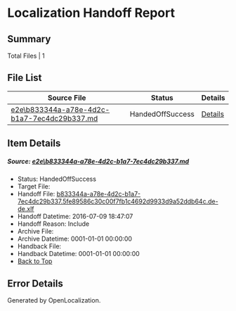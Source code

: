 # <a name='report-top'></a> Localization Handoff Report

## Summary
 Total Files | 1

## File List
 Source File | Status | Details 
 ----------- | ------ | ------- 
 [e2e\b833344a-a78e-4d2c-b1a7-7ec4dc29b337.md](https://github.com/OpenLocalizationTestOrg/oltest/blob/51a808abf9c663060ffa7c45b2162ff4855534f1/e2e/b833344a-a78e-4d2c-b1a7-7ec4dc29b337.md) | HandedOffSuccess | [Details](#a2490047a7b7610b459a6310abf6706849cd53aa3)

## Item Details
##### <a name='a2490047a7b7610b459a6310abf6706849cd53aa3'></a> Source: [e2e\b833344a-a78e-4d2c-b1a7-7ec4dc29b337.md](https://github.com/OpenLocalizationTestOrg/oltest/blob/51a808abf9c663060ffa7c45b2162ff4855534f1/e2e/b833344a-a78e-4d2c-b1a7-7ec4dc29b337.md)
* Status: HandedOffSuccess
* Target File: 
* Handoff File: [b833344a-a78e-4d2c-b1a7-7ec4dc29b337.5fe89586c30c00f7fb1c4692d9933d9a52ddb64c.de-de.xlf](https://github.com/OpenLocalizationTestOrg/olhandoff-e2e/blob/bb1f2d9d151757e109afbb66bddbc1a48589ab05/ol-handoff/OpenLocalizationTestOrg/oltest-dede-fly/ci/ht/b833344a-a78e-4d2c-b1a7-7ec4dc29b337.5fe89586c30c00f7fb1c4692d9933d9a52ddb64c.de-de.xlf)
* Handoff Datetime: 2016-07-09 18:47:07
* Handoff Reason: Include
* Archive File: 
* Archive Datetime: 0001-01-01 00:00:00
* Handback File: 
* Handback Datetime: 0001-01-01 00:00:00
* [Back to Top](#report-top)


## Error Details

Generated by OpenLocalization.
